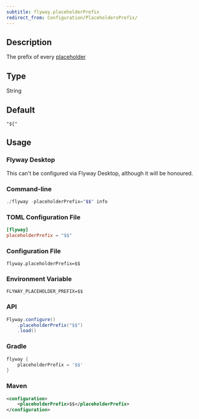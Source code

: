 ```yaml
---
subtitle: flyway.placeholderPrefix
redirect_from: Configuration/PlaceholdersPrefix/
---
```


## Description

The prefix of every [placeholder](https://documentation.red-gate.com/flyway/flyway-concepts/migrations/migration-placeholders)

## Type

String

## Default

`"${"`

## Usage

### Flyway Desktop

This can't be configured via Flyway Desktop, although it will be honoured.

### Command-line

```powershell
./flyway -placeholderPrefix="$$" info
```

### TOML Configuration File

```toml
[flyway]
placeholderPrefix = "$$"
```

### Configuration File

```properties
flyway.placeholderPrefix=$$
```

### Environment Variable

```properties
FLYWAY_PLACEHOLDER_PREFIX=$$
```

### API

```java
Flyway.configure()
    .placeholderPrefix("$$")
    .load()
```

### Gradle

```groovy
flyway {
    placeholderPrefix = '$$'
}
```

### Maven

```xml
<configuration>
    <placeholderPrefix>$$</placeholderPrefix>
</configuration>
```
